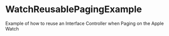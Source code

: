 # WatchReusablePagingExample
Example of how to reuse an Interface Controller when Paging on the Apple Watch
